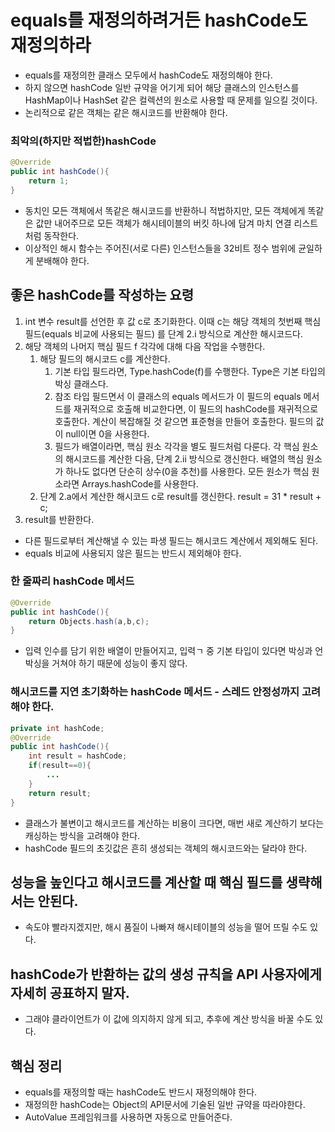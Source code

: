# equals를 재정의하려거든 hashCode도 재정의하라

- equals를 재정의한 클래스 모두에서 hashCode도 재정의해야 한다.
- 하지 않으면 hashCode 일반 규약을 어기게 되어 해당 클래스의 인스턴스를 HashMap이나 HashSet 같은 컬렉션의 원소로 사용할 때
문제를 일으킬 것이다.
- 논리적으로 같은 객체는 같은 해시코드를 반환해야 한다.

### 최악의(하지만 적법한)hashCode

```java
@Override
public int hashCode(){
    return 1;
}
```

- 동치인 모든 객체에서 똑같은 해시코드를 반환하니 적법하지만, 모든 객체에게 똑같은 값만 내어주므로 모든 객체가
해시테이블의 버킷 하나에 담겨 마치 연결 리스트 처럼 동작한다.
- 이상적인 해시 함수는 주어진(서로 다른) 인스턴스들을 32비트 정수 범위에 균일하게 분배해야 한다.

## 좋은 hashCode를 작성하는 요령

1. int 변수 result를 선언한 후 값 c로 초기화한다. 이때 c는 해당 객체의 첫번째 핵심 필드(equals 비교에 사용되는 필드)
를 단계 2.i 방식으로 계산한 해시코드다.
2. 해당 객체의 나머지 핵심 필드 f 각각에 대해 다음 작업을 수행한다.
    1. 해당 필드의 해시코드 c를 계산한다.
       1. 기본 타입 필드라면, Type.hashCode(f)를 수행한다. Type은 기본 타입의 박싱 클래스다.
       2. 참조 타입 필드면서 이 클래스의 equals 메서드가 이 필드의 equals 메서드를 재귀적으로 호출해 비교한다면,
        이 필드의 hashCode를 재귀적으로 호출한다. 계산이 복잡해질 것 같으면 표준형을 만들어 호출한다. 필드의 값이 null이면 0을 사용한다.
       3. 필드가 배열이라면, 핵심 원소 각각을 별도 필드처럼 다룬다. 
        각 핵심 원소의 해시코드를 계산한 다음, 단계 2.ii 방식으로 갱신한다.
        배열의 핵심 원소가 하나도 없다면 단순히 상수(0을 추천)를 사용한다. 모든 원소가 핵심 원소라면
        Arrays.hashCode를 사용한다.
    2. 단계 2.a에서 계산한 해시코드 c로 result를 갱신한다. result = 31 * result + c;
3. result를 반환한다.

- 다른 필드로부터 계산해낼 수 있는 파생 필드는 해시코드 계산에서 제외해도 된다.
- equals 비교에 사용되지 않은 필드는 반드시 제외해야 한다.

### 한 줄짜리 hashCode 메서드

```java
@Override
public int hashCode(){
    return Objects.hash(a,b,c);
}
```
- 입력 인수를 담기 위한 배열이 만들어지고, 입력ㄱ 중 기본 타입이 있다면 박싱과 언박싱을 거쳐야 하기 때문에 성능이 좋지 않다.

### 해시코드를 지연 초기화하는 hashCode 메서드 - 스레드 안정성까지 고려해야 한다.
```java
private int hashCode;
@Override
public int hashCode(){
    int result = hashCode;
    if(result==0){
        ...
    }
    return result;
}
```
- 클래스가 불변이고 해시코드를 계산하는 비용이 크다면, 매번 새로 계산하기 보다는 캐싱하는 방식을 고려해야 한다.
- hashCode 필드의 초깃값은 흔히 생성되는 객체의 해시코드와는 달라야 한다.

## 성능을 높인다고 해시코드를 계산할 때 핵심 필드를 생략해서는 안된다.

- 속도야 빨라지겠지만, 해시 품질이 나빠져 해시테이블의 성능을 떨어 뜨릴 수도 있다.

## hashCode가 반환하는 값의 생성 규칙을 API 사용자에게 자세히 공표하지 말자.

- 그래야 클라이언트가 이 값에 의지하지 않게 되고, 추후에 계산 방식을 바꿀 수도 있다.

## 핵심 정리

- equals를 재정의할 때는 hashCode도 반드시 재정의해야 한다.
- 재정의한 hashCode는 Object의 API문서에 기술된 일반 규약을 따라야한다.
- AutoValue 프레임워크를 사용하면 자동으로 만들어준다.

